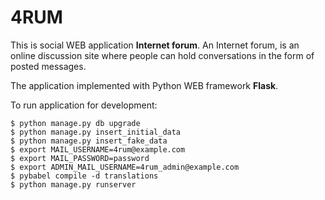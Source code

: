 4RUM
======

This is social WEB application <b>Internet forum</b>.
An Internet forum, is an online discussion site where people can hold conversations in the form of posted messages.

The application implemented with Python WEB framework <b>Flask</b>.

To run application for development:
```
$ python manage.py db upgrade
$ python manage.py insert_initial_data
$ python manage.py insert_fake_data
$ export MAIL_USERNAME=4rum@example.com
$ export MAIL_PASSWORD=password
$ export ADMIN_MAIL_USERNAME=4rum_admin@example.com
$ pybabel compile -d translations
$ python manage.py runserver
```